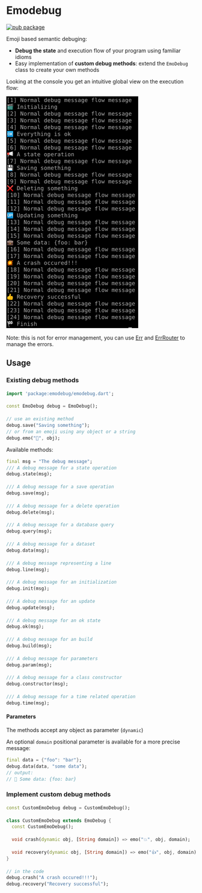 # Emodebug

[![pub package](https://img.shields.io/pub/v/emodebug.svg)](https://pub.dartlang.org/packages/emodebug)

Emoji based semantic debuging:

- **Debug the state** and execution flow of your program using familiar idioms
- Easy implementation of **custom debug methods**: extend the `EmoDebug` class to create your own methods

Looking at the console you get an intuitive global view on the execution flow: 

![Screenshot](img/screenshot.png)

Note: this is not for error management, you can use [Err](https://github.com/synw/err) and [ErrRouter](https://github.com/synw/err_router) to manage the errors.

## Usage

### Existing debug methods

   ```dart
   import 'package:emodebug/emodebug.dart';

   const EmoDebug debug = EmoDebug();

   // use an existing method
   debug.save("Saving something");
   // or from an emoji using any object or a string
   debug.emo("📢", obj);
   ```

Available methods:

   ```dart
   final msg = "The debug message";
  /// A debug message for a state operation
  debug.state(msg);

  /// A debug message for a save operation
  debug.save(msg);

  /// A debug message for a delete operation
  debug.delete(msg);

  /// A debug message for a database query
  debug.query(msg);

  /// A debug message for a dataset
  debug.data(msg);

  /// A debug message representing a line
  debug.line(msg);

  /// A debug message for an initialization
  debug.init(msg);

  /// A debug message for an update
  debug.update(msg);

  /// A debug message for an ok state
  debug.ok(msg);

  /// A debug message for an build
  debug.build(msg);

  /// A debug message for parameters
  debug.param(msg);

  /// A debug message for a class constructor
  debug.constructor(msg);

  /// A debug message for a time related operation
  debug.time(msg);
  ```

#### Parameters

The methods accept any object as parameter (`dynamic`)

An optional `domain` positional parameter is available for a more precise message:

   ```dart
   final data = {"foo": "bar"};
   debug.data(data, "some data");
   // output:
   // 💼 Some data: {foo: bar}
   ```

### Implement custom debug methods

   ```dart
   const CustomEmoDebug debug = CustomEmoDebug();

   class CustomEmoDebug extends EmoDebug {
     const CustomEmoDebug();
   
     void crash(dynamic obj, [String domain]) => emo("💥", obj, domain);
   
     void recovery(dynamic obj, [String domain]) => emo("👍", obj, domain);
   }

   // in the code
   debug.crash("A crash occured!!!");
   debug.recovery("Recovery successful");
   ```
